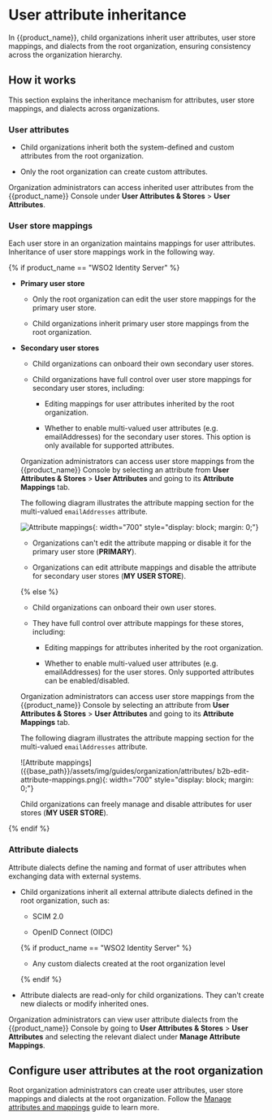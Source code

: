 # User attribute inheritance

In {{product_name}}, child organizations inherit user attributes, user store mappings, and dialects from the root organization, ensuring consistency across the organization hierarchy.

## How it works

This section explains the inheritance mechanism for attributes, user store mappings, and dialects across organizations.

### User attributes

- Child organizations inherit both the system-defined and custom attributes from the root organization.

- Only the root organization can create custom attributes.

Organization administrators can access inherited user attributes from the {{product_name}} Console under **User Attributes & Stores** > **User Attributes**.

### User store mappings

Each user store in an organization maintains mappings for user attributes. Inheritance of user store mappings work in the following way.

{% if product_name == "WSO2 Identity Server" %}
- **Primary user store**

    - Only the root organization can edit the user store mappings for the primary user store.

    - Child organizations inherit primary user store mappings from the root organization.

- **Secondary user stores**

    - Child organizations can onboard their own secondary user stores.

    - Child organizations have full control over user store mappings for secondary user stores, including:

        - Editing mappings for user attributes inherited by the root organization.

        - Whether to enable multi-valued user attributes (e.g. emailAddresses) for the secondary user stores. This option is only available for supported attributes.

    Organization administrators can access user store mappings from the {{product_name}} Console by selecting an attribute from **User Attributes & Stores** > **User Attributes** and going to its **Attribute Mappings** tab.

    The following diagram illustrates the attribute mapping section for the multi-valued `emailAddresses` attribute.

    ![Attribute mappings]({{base_path}}/assets/img/guides/organization/attributes/b2b-edit-attribute-mappings.png){: width="700" style="display: block; margin: 0;"}

    - Organizations can't edit the attribute mapping or disable it for the primary user store (**PRIMARY**).

    - Organizations can edit attribute mappings and disable the attribute for secondary user stores (**MY USER STORE**).

    {% else %}

    - Child organizations can onboard their own user stores.

    - They have full control over attribute mappings for these stores, including:

        - Editing mappings for attributes inherited by the root organization.

        - Whether to enable multi-valued user attributes (e.g. emailAddresses) for the user stores. Only supported attributes can be enabled/disabled.

    Organization administrators can access user store mappings from the {{product_name}} Console by selecting an attribute from **User Attributes & Stores** > **User Attributes** and going to its **Attribute Mappings** tab.

    The following diagram illustrates the attribute mapping section for the multi-valued `emailAddresses` attribute.

    ![Attribute mappings]({{base_path}}/assets/img/guides/organization/attributes/  b2b-edit-attribute-mappings.png){: width="700" style="display: block; margin: 0;"}

    Child organizations can freely manage and disable attributes for user stores (**MY USER STORE**).

{% endif %}

### Attribute dialects

Attribute dialects define the naming and format of user attributes when exchanging data with external systems.

- Child organizations inherit all external attribute dialects defined in the root organization, such as:

    - SCIM 2.0

    - OpenID Connect (OIDC)

    {% if product_name == "WSO2 Identity Server" %}

    - Any custom dialects created at the root organization level

    {% endif %}

- Attribute dialects are read-only for child organizations. They can't create new dialects or modify inherited ones.

Organization administrators can view user attribute dialects from the {{product_name}} Console by going to **User Attributes & Stores** > **User Attributes** and selecting the relevant dialect under **Manage Attribute Mappings**.

## Configure user attributes at the root organization

Root organization administrators can create user attributes, user store mappings and dialects at the root organization. Follow the [Manage attributes and mappings]({{base_path}}//users/attributes/) guide to learn more.
